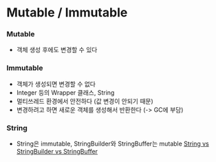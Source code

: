 ﻿# Mutable / Immutable

### Mutable
- 객체 생성 후에도 변경할 수 있다

### Immutable
- 객체가 생성되면 변경할 수 없다
- Integer 등의 Wrapper 클래스, String
- 멀티쓰레드 환경에서 안전하다 (값 변경이 안되기 때문)
- 변경하려고 하면 새로운 객체를 생성해서 반환한다 (-> GC에 부담)


### String
- String은 immutable, StringBuilder와 StringBuffer는 mutable
[String vs StringBuilder vs StringBuffer](./String%20vs%20StringBuilder%20vs%20StringBuffer.md)